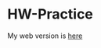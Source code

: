 # HW-Practice

My web version is [here](https://dacss-690c-spring-2025.github.io/HW-Practice/No_grade)
